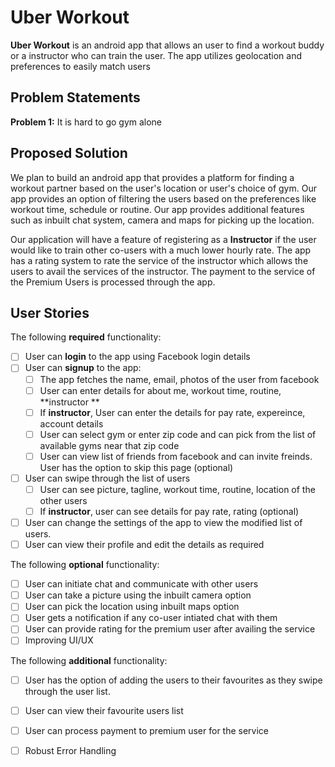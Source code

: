 # Uber Workout

**Uber Workout** is an android app that allows an user to find a workout buddy or a instructor who can train the user. The app utilizes geolocation and preferences to easily match users

## Problem Statements

**Problem 1:** It is hard to go gym alone <br/>

## Proposed Solution

We plan to build an android app that provides a platform for finding a workout partner based on the user's location or user's choice of gym. Our app provides an option of filtering the users based on the preferences like workout time, schedule or routine. Our app provides additional features such as inbuilt chat system, camera and maps for picking up the location.

Our application will have a feature of registering as a **Instructor** if the user would like to train other co-users with a much lower hourly rate. The app has a rating system to rate the service of the instructor which allows the users to avail the services of the instructor. The payment to the service of the Premium Users is processed through the app.


## User Stories

The following **required** functionality:

* [ ] User can **login** to the app using Facebook login details
* [ ] User can **signup** to the app:
  * [ ] The app fetches the name, email, photos of the user from facebook
  * [ ] User can enter details for about me, workout time, routine, **instructor ** 
  * [ ] If **instructor**, User can enter the details for pay rate, expereince, account details
  * [ ] User can select gym or enter zip code and can pick from the list of available gyms near that zip code
  * [ ] User can view list of friends from facebook and can invite freinds. User has the option to skip this page (optional)
* [ ] User can swipe through the list of users
  * [ ] User can see picture, tagline, workout time, routine, location of the other users
  * [ ] If **instructor**, user can see details for pay rate, rating (optional) 
* [ ] User can change the settings of the app to view the modified list of users.
* [ ] User can view their profile and edit the details as required

The following **optional** functionality:

* [ ] User can initiate chat and communicate with other users
* [ ] User can take a picture using the inbuilt camera option
* [ ] User can pick the location using inbuilt maps option
* [ ] User gets a notification if any co-user intiated chat with them 
* [ ] User can provide rating for the premium user after availing the service 
* [ ] Improving UI/UX

The following **additional** functionality:
* [ ] User has the option of adding the users to their favourites as they swipe through the user list.
* [ ] User can view their favourite users list
* [ ] User can process payment to premium user for the service
* [ ] Robust Error Handling


